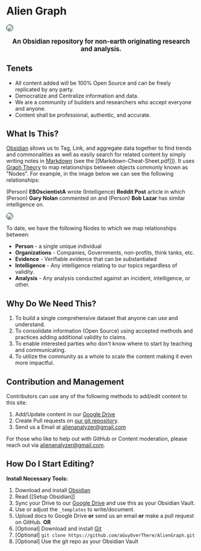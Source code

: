 # Alien Graph

<img src="https://publish-01.obsidian.md/access/1c31a6f93f82a49b0a9eb31193d6cdec/_images/site_image_2.png" style="border:1px solid #000000; border-radius: 10px">

<center>
<strong>
<p style="font-size:120%">
An Obsidian repository for non-earth originating research and analysis.
</p>
</strong>
</center>

## Tenets

- All content added will be 100% Open Source and can be freely replicated by any party.
- Democratize and Centralize information and data. 
- We are a community of builders and researchers who accept everyone and anyone.
- Content shall be professional, authentic, and accurate. 


## What Is This?

[Obsidian](https://obsidian.md/) allows us to Tag, Link, and aggregate data together to find trends and commonalities as well as easily search for related content by simply writing notes in [Markdown](https://www.markdownguide.org/cheat-sheet/) (see the [[Markdown-Cheat-Sheet.pdf]]). It uses [Graph Theory](https://en.wikipedia.org/wiki/Graph_theory) to map relationships between objects commonly known as "Nodes". For example, in the image below we can see the following relationships:

(Person) **EBOscientistA** wrote (Intelligence) **Reddit Post** article in which (Person) **Gary Nolan** commented on and (Person) **Bob Lazar** has similar intelligence on. 

<img src="https://publish-01.obsidian.md/access/1c31a6f93f82a49b0a9eb31193d6cdec/_images/graph.png" style="border:1px solid #000000; border-radius: 10px">

To date, we have the following Nodes to which we map relationships between:

- **Person** - a single unique individual
- **Organizations** - Companies, Governments, non-profits, think tanks, etc. 
- **Evidence** - Verifiable evidence that can be substantiated
- **Intelligence** - Any intelligence relating to our topics regardless of validity.
- **Analysis** - Any analysis conducted against an incident, intelligence, or other.



## Why Do We Need This?

1. To build a single comprehensive dataset that anyone can use and understand.
2. To consolidate information (Open Source) using accepted methods and practices adding additional validity to claims.
3. To enable interested parties who don't know where to start by teaching and communicating.
4. To utilize the community as a whole to scale the content making it even more impactful.



## Contribution and Management

Contributors can use any of the following methods to add/edit content to this site:

1. Add/Update content in our [Google Drive](https://drive.google.com/drive/folders/1rW9VIYTgfVLnhr4b3WvdblpY69D5JeVQ?usp=sharing)
2. Create Pull requests on  [our git repository](https://github.com/aGuyOverThere/AlienGraph).
3. Send us a Email at alienanalyzer@gmail.com

For those who like to help out with GitHub or Content moderation, please reach out via alienanalyzer@gmail.com. 


## How Do I Start Editing?

**Install Necessary Tools:**
1. Download and install [Obsidian](https://obsidian.md/)
2. Read [[Setup Obsidian]]
3. Sync your Drive to our  [Google Drive](https://drive.google.com/drive/folders/1rW9VIYTgfVLnhr4b3WvdblpY69D5JeVQ?usp=sharing) and use this as your Obsidian Vault.
4. Use or adjust the `_templates` to write/document.
5. Upload docs to Google Drive **or** send us an email **or** make a pull request on GitHub.
**OR**
1. [Optional] Download and install [Git](https://github.com/git-guides/install-git)
2. [Optional] `git clone https://github.com/aGuyOverThere/AlienGraph.git`
3. [Optional] Use the git repo as your Obsidian Vault


